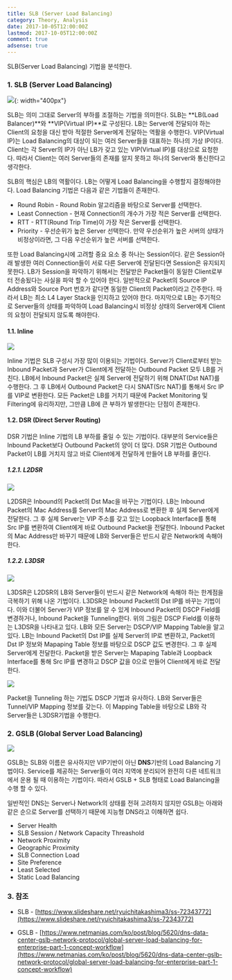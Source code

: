 ```yaml
---
title: SLB (Server Load Balancing)
category: Theory, Analysis
date: 2017-10-05T12:00:00Z
lastmod: 2017-10-05T12:00:00Z
comment: true
adsense: true
---
```


SLB(Server Load Balancing) 기법을 분석한다.

### 1. SLB (Server Load Balancing)

![]({{site.baseurl}}/images/theory_analysis/SLB/SLB.PNG){: width="400px"}

SLB는 의미 그대로 Server의 부하를 조절하는 기법을 의미한다. SLB는 **LB(Load Balancer)**와 **VIP(Virtual IP)**로 구성된다. LB는 Server에 전달되야 하는 Client의 요청을 대신 받아 적절한 Server에게 전달하는 역활을 수행한다. VIP(Virtual IP)는 Load Balancing의 대상이 되는 여러 Server들을 대표하는 하나의 가상 IP이다. Client는 각 Server의 IP가 아닌 LB가 갖고 있는 VIP(Virtual IP)를 대상으로 요청한다. 따라서 Client는 여러 Server들의 존재를 알지 못하고 하나의 Server와 통신한다고 생각한다.

SLB의 핵심은 LB의 역활이다. LB는 어떻게 Load Balancing을 수행할지 결정해야한다. Load Balancing 기법은 다음과 같은 기법들이 존재한다. 
* Round Robin - Round Robin 알고리즘을 바탕으로 Server를 선택한다.
* Least Connection - 현재 Connection의 개수가 가장 적은 Server를 선택한다.
* RTT - RTT(Round Trip Time)이 가장 작은 Server를 선택한다.
* Priority - 우선순위가 높은 Server 선택한다. 만약 우선순위가 높은 서버의 상태가 비정상이라면, 그 다음 우선순위가 높은 서버를 선택한다.

또한 Load Balancing시에 고려할 중요 요소 중 하나는 Session이다. 같은 Session아래 발생한 여러 Connection들이 서로 다른 Server에 전달된다면 Session은 유지되지 못한다. LB가 Session을 파악하기 위해서는 전달받은 Packet들이 동일한 Client로부터 전송됬다는 사실을 파악 할 수 있어야 한다. 일반적으로 Packet의 Source IP Address와 Source Port 번호가 같다면 동일한 Client의 Packet이라고 간주한다. 따라서 LB는 최소 L4 Layer Stack을 인지하고 있어야 한다. 마지막으로 LB는 주기적으로 Server들의 상태를 파악하여 Load Balancing시 비정상 상태의 Server에게 Client의 요청이 전달되지 않도록 해야한다.

#### 1.1. Inline

![]({{site.baseurl}}/images/theory_analysis/SLB/SLB_Inline.PNG)

Inline 기법은 SLB 구성시 가장 많이 이용되는 기법이다. Server가 Client로부터 받는 Inbound Packet과 Server가 Client에게 전달하는 Outbound Packet 모두 LB를 거친다. LB에서 Inbound Packet은 실제 Server에 전달하기 위해 DNAT(Dst NAT)를 수행한다. 그 후 LB에서 Outbound Packet은 다시 SNAT(Src NAT)를 통해서 Src IP를 VIP로 변환한다. 모든 Packet은 LB를 거치기 때문에 Packet Monitoring 및 Filtering에 유리하지만, 그만큼 LB에 큰 부하가 발생한다는 단점이 존재한다.

#### 1.2. DSR (Direct Server Routing)

DSR 기법은 Inline 기법의 LB 부하를 줄일 수 있는 기법이다. 대부분의 Service들은 Inbound Packet보다 Outbound Packet의 양이 더 많다. DSR 기법은 Outbound Packet이 LB를 거치지 않고 바로 Client에게 전달하게 만들어 LB 부하를 줄인다.

##### 1.2.1. L2DSR

![]({{site.baseurl}}/images/theory_analysis/SLB/SLB_L2DSR.PNG)

L2DSR은 Inbound의 Packet의 Dst Mac을 바꾸는 기법이다. LB는 Inbound Packet의 Mac Address를 Server의 Mac Address로 변환한 후 실제 Server에게 전달한다. 그 후 실제 Server는 VIP 주소를 갖고 있는 Loopback Interface를 통해 Src IP를 변환하여 Client에게 바로 Outbound Packet을 전달한다. Inbound Packet의 Mac Address만 바꾸기 때문에 LB와 Server들은 반드시 같은 Network에 속해야 한다.

##### 1.2.2. L3DSR

![]({{site.baseurl}}/images/theory_analysis/SLB/SLB_L3DSR_DSCP.PNG)

L3DSR은 L2DSR의 LB와 Server들이 반드시 같은 Network에 속해야 하는 한계점을 극복하기 위해 나온 기법이다. L3DSR은 Inbound Packet의 Dst IP를 바꾸는 기법이다. 이와 더불어 Server가 VIP 정보를 알 수 있게 Inbound Packet의 DSCP Field를 변경하거나, Inbound Packet을 Tunneling한다. 위의 그림은 DSCP Field를 이용하는 L3DSR을 나타내고 있다. LB와 모든 Server는 DSCP/VIP Mapping Table을 알고 있다. LB는 Inbound Packet의 Dst IP를 실제 Server의 IP로 변환하고, Packet의 Dst IP 정보와 Mapaping Table 정보를 바탕으로 DSCP 값도 변경한다. 그 후 실제 Server에게 전달한다. Packet을 받은 Server는 Mapaping Table과 Loopback Interface를 통해 Src IP를 변경하고 DSCP 값을 0으로 만들어 Client에게 바로 전달한다.

![]({{site.baseurl}}/images/theory_analysis/SLB/SLB_L3DSR_Tunnel.PNG)

Packet을 Tunneling 하는 기법도 DSCP 기법과 유사하다. LB와 Server들은 Tunnel/VIP Mapping 정보를 갖는다. 이 Mapping Table을 바탕으로 LB와 각 Server들은 L3DSR기법을 수행한다.

### 2. GSLB (Global Server Load Balancing)

![]({{site.baseurl}}/images/theory_analysis/SLB/GSLB.PNG)

GSLB는 SLB와 이름은 유사하지만 VIP기반이 아닌 **DNS**기반의 Load Balancing 기법이다. Service를 제공하는 Server들이 여러 지역에 분리되어 완전히 다른 네트워크에서 운용 될 때 이용하는 기법이다. 따라서 GSLB + SLB 형태로 Load Balancing을 수행 할 수 있다.

일반적인 DNS는 Server나 Network의 상태를 전혀 고려하지 않지만 GSLB는 아래와 같은 순으로 Server를 선택하기 때문에 지능형 DNS라고 이해하면 쉽다.
* Server Health
* SLB Session / Network Capacity Threashold
* Network Proximity
* Geographic Proximity
* SLB Connection Load
* Site Preference
* Least Selected
* Static Load Balancing

### 3. 참조

* SLB - [https://www.slideshare.net/ryuichitakashima3/ss-72343772](https://www.slideshare.net/ryuichitakashima3/ss-72343772)

* GSLB - [https://www.netmanias.com/ko/post/blog/5620/dns-data-center-gslb-network-protocol/global-server-load-balancing-for-enterprise-part-1-concept-workflow](https://www.netmanias.com/ko/post/blog/5620/dns-data-center-gslb-network-protocol/global-server-load-balancing-for-enterprise-part-1-concept-workflow)
